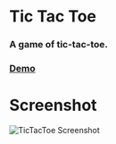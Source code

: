 # Tic Tac Toe
### A game of tic-tac-toe.

### [Demo](https://crossesandzeros.netlify.app/)

# Screenshot
![TicTacToe Screenshot](https://github.com/Deba1232/tic-tac-toe/assets/74913659/674c9727-5d62-44d5-b96c-5e45a4c9694d)
